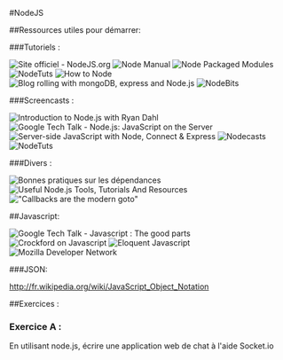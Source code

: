 #NodeJS

##Ressources utiles pour démarrer:

###Tutoriels :

![Site officiel - NodeJS.org](http://nodejs.org/)
![Node Manual](http://nodemanual.org/latest/)
![Node Packaged Modules](https://npmjs.org/)
![NodeTuts](http://nodetuts.com/)
![How to Node](http://howtonode.org/)
![Blog rolling with mongoDB, express and Node.js](http://howtonode.org/express-mongodb)
![NodeBits](http://www.nodebits.org/)

###Screencasts :

![Introduction to Node.js with Ryan Dahl](http://www.youtube.com/watch?v=jo_B4LTHi3I)
![Google Tech Talk - Node.js: JavaScript on the Server](http://www.youtube.com/watch?v=F6k8lTrAE2g)
![Server-side JavaScript with Node, Connect & Express](http://vimeo.com/18077379)
![Nodecasts](http://nodecasts.net/)
![NodeTuts](http://nodetuts.com/)


###Divers :

![Bonnes pratiques sur les dépendances](http://blog.nodejitsu.com/package-dependencies-done-right)
![Useful Node.js Tools, Tutorials And Resources](http://coding.smashingmagazine.com/2011/09/16/useful-node-js-tools-tutorials-and-resources/)
!["Callbacks are the modern goto"](http://elm-lang.org/learn/Escape-from-Callback-Hell.elm)

##Javascript:

![Google Tech Talk - Javascript : The good parts](http://www.youtube.com/watch?v=hQVTIJBZook)
![Crockford on Javascript](http://yuiblog.com/crockford/)
![Eloquent Javascript](http://eloquentjavascript.net/)
![Mozilla Developer Network](https://developer.mozilla.org/en-US/docs/JavaScript)

###JSON:

http://fr.wikipedia.org/wiki/JavaScript_Object_Notation

##Exercices :

### Exercice A :
En utilisant node.js, écrire une application web de chat à l'aide Socket.io